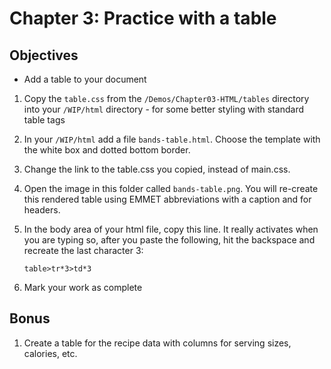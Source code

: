 # Chapter 3: Practice with a table

## Objectives
* Add a table to your document

1. Copy the `table.css` from the `/Demos/Chapter03-HTML/tables` directory into your `/WIP/html` directory - for some better styling with standard table tags
 
1. In your `/WIP/html` add a file `bands-table.html`. Choose the template with the white box and dotted bottom border.

1. Change the link to the table.css you copied, instead of main.css.

1. Open the image in this folder called `bands-table.png`.  You will re-create this rendered table using EMMET abbreviations with a caption and <th> for headers.

1. In the body area of your html file, copy this line. It really activates when you are typing so, after you paste the following, hit the backspace and recreate the last character 3:
    ```
    table>tr*3>td*3
    ```

1. Mark your work as complete

## Bonus

1. Create a table for the recipe data with columns for serving sizes, calories, etc. 